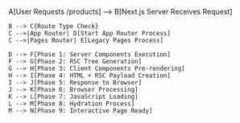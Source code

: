 A[User Requests /products] --> B[Next.js Server Receives Request]

    B --> C{Route Type Check}
    C -->|App Router| D[Start App Router Process]
    C -->|Pages Router| E[Legacy Pages Process]

    D --> F[Phase 1: Server Components Execution]
    F --> G[Phase 2: RSC Tree Generation]
    G --> H[Phase 3: Client Components Pre-rendering]
    H --> I[Phase 4: HTML + RSC Payload Creation]
    I --> J[Phase 5: Response to Browser]
    J --> K[Phase 6: Browser Processing]
    K --> L[Phase 7: JavaScript Loading]
    L --> M[Phase 8: Hydration Process]
    M --> N[Phase 9: Interactive Page Ready]
